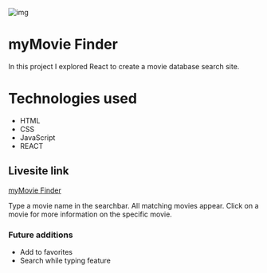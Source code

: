 ![img](images/gameplay.gif)

# myMovie Finder
In this project I explored React to create a movie database search site.

# Technologies used
- HTML
- CSS
- JavaScript
- REACT

## Livesite link

[myMovie Finder](https://mymovie-finder.herokuapp.com/)

Type a movie name in the searchbar. All matching movies appear. Click on a movie for more information on the specific movie.

### Future additions
- Add to favorites
- Search while typing feature